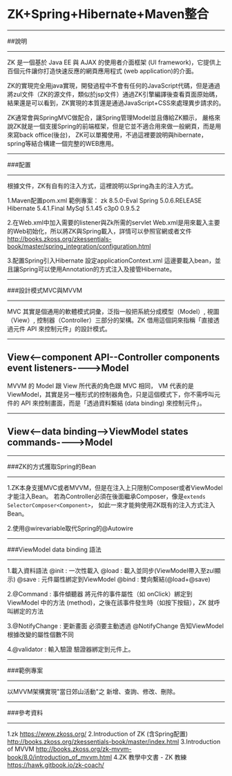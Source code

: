 # ZK+Spring+Hibernate+Maven整合

***
##說明
***

ZK 是一個基於 Java EE 與 AJAX 的使用者介面框架 (UI framework)，它提供上百個元件讓你打造快速反應的網頁應用程式 (web application)的介面。

ZK的實現完全用java實現，開發過程中不會有任何的JavaScript代碼，但是通過將zul文件（ZK的源文件，類似於jsp文件）通過ZK引擎編譯後查看頁面原始碼，結果還是可以看到，ZK實現的本質還是通過JavaScript+CSS來處理異步請求的。

ZK通常會與SpringMVC做配合，讓Spring管理Model並且傳給ZK顯示，
嚴格來說ZK就是一個支援Spring的前端框架，但是它並不適合用來做一般網頁，而是用來寫back office(後台)，
ZK可以單獨使用，不過這裡要說明與hibernate，spring等結合構建一個完整的WEB應用。

***
###配置
***

根據文件，ZK有自有的注入方式，這裡說明以Spring為主的注入方式。

1.Maven配置pom.xml
範例專案：
zk          8.5.0-Eval
Spring      5.0.6.RELEASE
Hibernate   5.4.1.Final
MySql       5.1.45
c3p0        0.9.5.2

2.在Web.xml中加入需要的listener與Zk所需的servlet
Web.xml是用來載入主要的Web初始化，所以將ZK與Spring載入，詳情可以參照官網或者文件
http://books.zkoss.org/zkessentials-book/master/spring_integration/configuration.html

3.配置Spring引入Hibernate
設定applicationContext.xml
這邊要載入bean，並且讓Spring可以使用Annotation的方式注入及接管Hibernate。


***
###設計模式MVC與MVVM
***

MVC 其實是個通用的軟體模式詞彙，泛指一般把系統分成模型（Model）, 視圖（View）, 控制器（Controller）三部分的架構。ZK 借用這個詞來指稱「直接透過元件 API 來控制元件」的設計模式。

--------------------------------------------------------------------
View<--component API--Controller components event listeners---->Model
--------------------------------------------------------------------

MVVM 的 Model 跟 View 所代表的角色跟 MVC 相同， VM 代表的是 ViewModel，其實是另一種形式的控制器角色，只是這個模式下，你不需呼叫元件的 API 來控制畫面，而是「透過資料繫結 (data binding) 來控制元件」。

--------------------------------------------------------------------
View<--data binding-->ViewModel states commands---->Model
--------------------------------------------------------------------


***
###ZK的方式獲取Spring的Bean
***

1.ZK本身支援MVC或者MVVM，但是在注入上只限制Composer或者ViewModel才能注入Bean。
若為Controller必須在後面繼承Composer，像是`extends SelectorComposer<Component>`，
如此一來才能夠使用ZK既有的注入方式注入Bean。

2.使用@wirevariable取代Spring的@Autowire

***
###ViewModel data binding 語法
***

1.載入資料語法
@init : 一次性載入
@load : 載入並同步(ViewModel帶入至zul顯示)
@save : 元件屬性綁定到ViewModel
@bind : 雙向繫結(@load+@save)

2.@Command : 事件傾聽器
將元件的事件屬性（如 onClick）綁定到 ViewModel 中的方法 (method)，之後在該事件發生時（如按下按鈕），ZK 就呼叫綁定的方法

3.@NotifyChange : 更新畫面
必須要主動透過 @NotifyChange 告知ViewModel根據改變的屬性個數不同

4.@validator : 輸入驗證
驗證器綁定到元件上。

***
###範例專案
***

以MVVM架構實現"當日郊山活動"之 新增、查詢、修改、刪除。

***
###參考資料
***

1.zk
https://www.zkoss.org/
2.Introduction of ZK (含Spring配置)
http://books.zkoss.org/zkessentials-book/master/index.html
3.Introduction of MVVM
http://books.zkoss.org/zk-mvvm-book/8.0/introduction_of_mvvm.html
4.ZK 教學中文書 - ZK 教練
https://hawk.gitbook.io/zk-coach/
    


